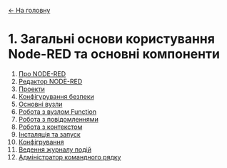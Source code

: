 [<- На головну](../)<span class="invis"> </span>

# 1. Загальні основи користування Node-RED та основні компоненти 

1. [Про NODE-RED](1_1.md)<span class="load"> </span> 
2. [Редактор NODE-RED](1_2.md) <span class="load"> </span>
3. [Проекти](1_3.md)<span class="load"> </span>
4. [Конфігурування безпеки](1_4.md)<span class="load"> </span>
5. [Основні вузли](1_4_1.md)<span class="load"> </span>
6. [Робота з вузлом Function](1_5.md)<span class="load"> </span>
7. [Робота з повідомленнями](1_6.md)<span class="load"> </span>
8. [Робота з контекстом](1_7.md)<span class="load"> </span>
9. [Інсталяція та запуск](install.md)<span class="load"> </span>
10. [Конфігрування](config.md)<span class="load"> </span>
11. [Ведення журналу подій](logging.md)<span class="load"> </span>
12. [Адміністратор командного рядку](consoleadmin.md)<span class="load"> </span>